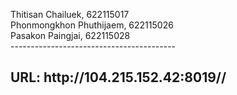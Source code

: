 Thitisan Chailuek, 622115017 <br>
Phonmongkhon Phuthijaem, 622115026 <br>
Pasakon Paingjai, 622115028 <br>
-----------------------------------------<br>
<h2>URL: http://104.215.152.42:8019//<h2>

